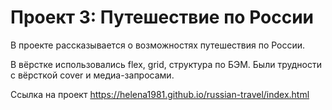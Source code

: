 # Проект 3: Путешествие по России

В проекте рассказывается о возможностях путешествия по России.

В вёрстке использовались flex, grid, структура по БЭМ.
Были трудности с вёрсткой cover и медиа-запросами.

Ссылка на проект https://helena1981.github.io/russian-travel/index.html

